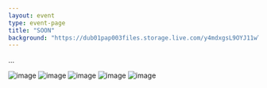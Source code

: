 ```yaml
---
layout: event
type: event-page
title: "SOON"
background: "https://dub01pap003files.storage.live.com/y4mdxgsL9OYJ11wTNEItuUhNsvpJJXyi4bvlCn4DM3u6peRjSpoQal78iXw-UGpEd-PtZ_yzO-iu_MzJndGy8F4rlttRG2TIQ114JRwabe6fyQsNT4lgx6KyMuPT7sysZbSPAm5Y7b2xSSzgM7k232xjVIhDoMIYT1BgYzuuzR2DAhBJrp_n-_xWP-euGXWEACJ?width=660&height=441&cropmode=none"
---
```

...

![image]()
![image]()
![image]()
![image]()
![image]()
